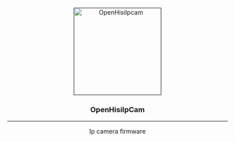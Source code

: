 <p align="center">
  <a href="" rel="noopener">
 <img width=200px height=200px src="docs/images/gopther200.png" alt="OpenHisiIpcam"></a>
</p>

<h3 align="center">OpenHisiIpCam</h3>

---

<p align="center"> Ip camera firmware
    <br> 
</p>
